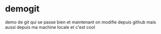 # demogit
demo de git qui se passe bien
et maintenant on modifie depuis github
mais aussi depuis ma machine locale et c'est cool
